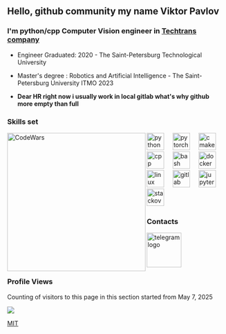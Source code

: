 ## Hello, github community my name Viktor Pavlov

### I'm python/cpp Computer Vision engineer in [Techtrans company](https://techtrans.ru/)


-  Engineer Graduated: 2020 - The Saint-Petersburg Technological University 
-  Master's degree : Robotics and Artificial Intelligence - The Saint-Petersburg University ITMO 2023

  
-  **Dear HR right now i usually work in local gitlab what's why github more empty than full**


### Skills set

<img align="left" alt="CodeWars" width="320px" src="https://www.codewars.com/users/ViktorPavlovA/badges/large" />

<div align="left">
  <img src="https://skillicons.dev/icons?i=py" height="40" alt="python logo"  />
  <img width="12" />
  <img src="https://skillicons.dev/icons?i=pytorch" height="40" alt="pytorch logo"  />
  <img width="12" />
  <img src="https://skillicons.dev/icons?i=cmake" height="40" alt="cmake logo"  />
  <img width="12" />
  <img src="https://icon-icons.com/icons2/2148/PNG/512/c_icon_132529.png" height="40" alt="cpp logo"  />
  <img width="12" />
  <img src="https://skillicons.dev/icons?i=bash" height="40" alt="bash logo"  />
  <img width="12" />
  <img src="https://skillicons.dev/icons?i=docker" height="40" alt="docker logo"  />
  <img width="12" />
  <img src="https://skillicons.dev/icons?i=linux" height="40" alt="linux logo"  />
  <img width="12" />
  <img src="https://skillicons.dev/icons?i=gitlab" height="40" alt="gitlab logo"  />
  <img width="12" />
  <img src="https://cdn.simpleicons.org/jupyter/F37626" height="40" alt="jupyter logo"  />
  <img width="12" />
  <img src="https://skillicons.dev/icons?i=stackoverflow" height="40" alt="stackoverflow logo"  />
  <img width="12" />
</div>


### Contacts

<a href="https://t.me/viktor_pavlov_98">
    <img src="https://icon-icons.com/icons2/3053/PNG/512/telegram_alt_macos_bigsur_icon_189661.png" height="80" alt="telegram logo" />
</a>

### Profile Views
Сounting of visitors to this page in this section started from May 7, 2025

![](https://count.getloli.com/get/@ViktorPavlovA.github.readme)
</br>

[MIT](LICENSE)
